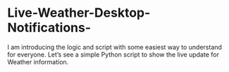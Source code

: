 # Live-Weather-Desktop-Notifications-
I am introducing the logic and script with some easiest way to understand for everyone. Let’s see a simple Python script to show the live update for Weather information.
